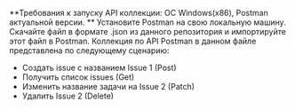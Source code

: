 **Требования к запуску API коллекции: ОС Windows(x86), Postman актуальной версии. **
Установите Postman на свою локальную машину. 
Скачайте файл в формате .json из данного репозитория и импортируйте этот файл в Postman.
Коллекция по API Postman в данном файле представлена по следующему сценарию:

- Создать issue с названием Issue 1 (Post)
- Получить список issues (Get)
- Изменить название задачи на Issue 2 (Patch)
- Удалить Issue 2 (Delete)
